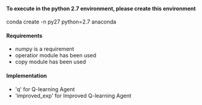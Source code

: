 #### To execute in the python 2.7 environment, please create this environment

conda create -n py27 python=2.7 anaconda

#### Requirements

- numpy is a requirement
- operatior module has been used 
- copy module has been used

#### Implementation

- 'q' for Q-learning Agent
- 'improved_exp' for Improved Q-learning Agent

